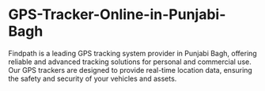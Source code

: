 # GPS-Tracker-Online-in-Punjabi-Bagh
Findpath is a leading GPS tracking system provider in Punjabi Bagh, offering reliable and advanced tracking solutions for personal and commercial use. Our GPS trackers are designed to provide real-time location data, ensuring the safety and security of your vehicles and assets.
